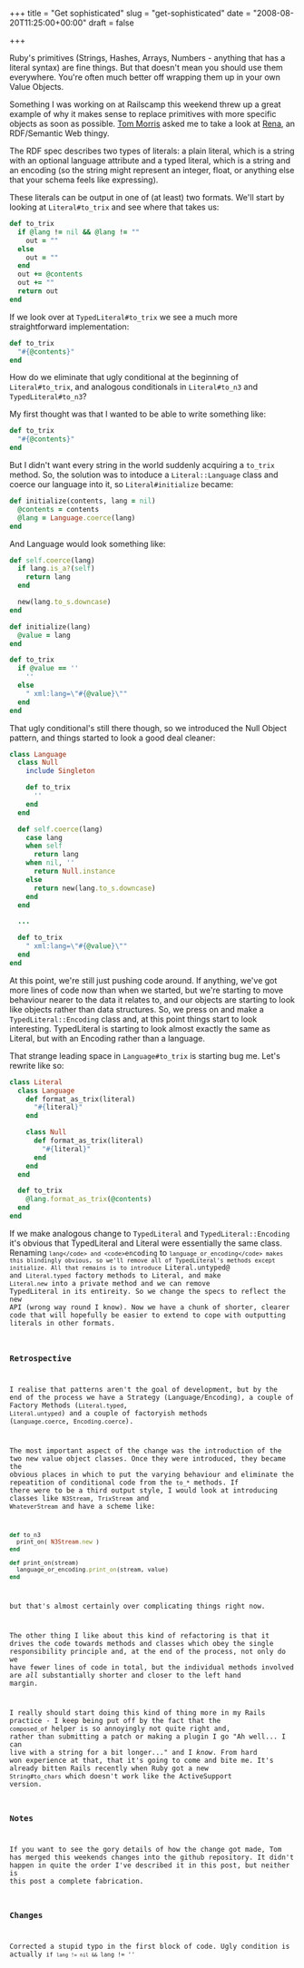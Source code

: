 +++
title = "Get sophisticated"
slug = "get-sophisticated"
date = "2008-08-20T11:25:00+00:00"
draft = false

+++

Ruby's primitives (Strings, Hashes, Arrays, Numbers - anything that has a literal syntax) are fine things. But that doesn't mean you should use them everywhere. You're often much better off wrapping them up in your own Value Objects.

Something I was working on at Railscamp this weekend threw up a great example of why it makes sense to replace primitives with more specific objects as soon as possible. [Tom Morris](http://tommorris.org/) asked me to take a look at [Rena](http://github.com/tommorris/rena), an RDF/Semantic Web thingy.

The RDF spec describes two types of literals: a plain literal, which is a string with an optional language attribute and a typed literal, which is a string and an encoding (so the string might represent an integer, float, or anything else that your schema feels like expressing).

These literals can be output in one of (at least) two formats. We'll start by looking at <code>Literal\#to\_trix</code> and see where that takes us:

``` ruby
def to_trix
  if @lang != nil && @lang != ""
    out = ""
  else
    out = ""
  end
  out += @contents
  out += ""
  return out
end
```

If we look over at <code>TypedLiteral\#to\_trix</code> we see a much more straightforward implementation:

``` ruby
def to_trix
  "#{@contents}"
end
```

How do we eliminate that ugly conditional at the beginning of `Literal#to_trix`, and analogous conditionals in `Literal#to_n3` and `TypedLiteral#to_n3`?

My first thought was that I wanted to be able to write something like:

``` ruby
def to_trix
  "#{@contents}"
end
```

But I didn't want every string in the world suddenly acquiring a `to_trix` method. So, the solution was to intoduce a `Literal::Language` class and coerce our language into it, so `Literal#initialize` became:

``` ruby
def initialize(contents, lang = nil)
  @contents = contents
  @lang = Language.coerce(lang)
end  
```

And Language would look something like:

``` ruby
def self.coerce(lang)
  if lang.is_a?(self)
    return lang
  end

  new(lang.to_s.downcase)
end

def initialize(lang)
  @value = lang
end

def to_trix
  if @value == ''
    ''
  else
    " xml:lang=\"#{@value}\""
  end
end    
```

That ugly conditional's still there though, so we introduced the Null Object pattern, and things started to look a good deal cleaner:

``` ruby
class Language
  class Null
    include Singleton

    def to_trix
      ''
    end
  end

  def self.coerce(lang)
    case lang
    when self
      return lang
    when nil, ''
      return Null.instance
    else
      return new(lang.to_s.downcase)
    end
  end

  ...

  def to_trix
    " xml:lang=\"#{@value}\""
  end
end
```

At this point, we're still just pushing code around. If anything, we've got more lines of code now than when we started, but we're starting to move behaviour nearer to the data it relates to, and our objects are starting to look like objects rather than data structures. So, we press on and make a `TypedLiteral::Encoding` class and, at this point things start to look interesting. TypedLiteral is starting to look almost exactly the same as Literal, but with an Encoding rather than a language.

That strange leading space in `Language#to_trix` is starting bug me. Let's rewrite like so:

``` ruby
class Literal 
  class Language
    def format_as_trix(literal)
      "#{literal}"
    end

    class Null
      def format_as_trix(literal)
        "#{literal}"
      end
    end
  end

  def to_trix
    @lang.format_as_trix(@contents)
  end
end
```

If we make analogous change to `TypedLiteral` and `TypedLiteral::Encoding` it's obvious that TypedLiteral and Literal were essentially the same class. Renaming <code>`lang</code> and <code>`encoding</code> to <code>`language_or_encoding</code> makes this blindingly obvious, so we'll remove all of TypedLiteral's methods except initialize. All that remains is to introduce `Literal.untyped@ and `Literal.typed` factory methods to Literal, and make `Literal.new` into a private method and we can remove TypedLiteral in its entireity. So we change the specs to reflect the new API (wrong way round I know). Now we have a chunk of shorter, clearer code that will hopefully be easier to extend to cope with outputting literals in other formats.

### Retrospective

I realise that patterns aren't the goal of development, but by the end of the process we have a Strategy (Language/Encoding), a couple of Factory Methods (`Literal.typed`, `Literal.untyped`) and a couple of factoryish methods (`Language.coerce`, `Encoding.coerce`).

The most important aspect of the change was the introduction of the two new value object classes. Once they were introduced, they became the obvious places in which to put the varying behaviour and eliminate the repeatition of conditional code from the <code>to\_\*</code> methods. If there were to be a third output style, I would look at introducing classes like `N3Stream`, `TrixStream` and `WhateverStream` and have a scheme like:

``` ruby
def to_n3
  print_on( N3Stream.new )
end

def print_on(stream)
  language_or_encoding.print_on(stream, value)
end
```

but that's almost certainly over complicating things right now.

The other thing I like about this kind of refactoring is that it drives the code towards methods and classes which obey the single responsibility principle and, at the end of the process, not only do we have fewer lines of code in total, but the individual methods involved are *all* substantially shorter and closer to the left hand margin.

I really should start doing this kind of thing more in my Rails practice - I keep being put off by the fact that the `composed_of` helper is so annoyingly not quite right and, rather than submitting a patch or making a plugin I go "Ah well... I can live with a string for a bit longer..." and I *know*. From hard won experience at that, that it's going to come and bite me. It's already bitten Rails recently when Ruby got a new `String#to_chars` which doesn't work like the ActiveSupport version.

### Notes

If you want to see the gory details of how the change got made, Tom has merged this weekends changes into the github repository. It didn't happen in quite the order I've described it in this post, but neither is this post a complete fabrication.

### Changes

Corrected a stupid typo in the first block of code. Ugly condition is actually <code>if `lang != nil && `lang != ''

</pre>
</code>

